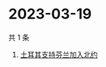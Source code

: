 # 2023-03-19

共 1 条

<!-- BEGIN -->
<!-- 最后更新时间 Sun Mar 19 2023 00:09:19 GMT+0800 (China Standard Time) -->

1. [土耳其支持芬兰加入北约](https://www.zhihu.com/search?q=土耳其支持芬兰加入北约)

<!-- END -->
